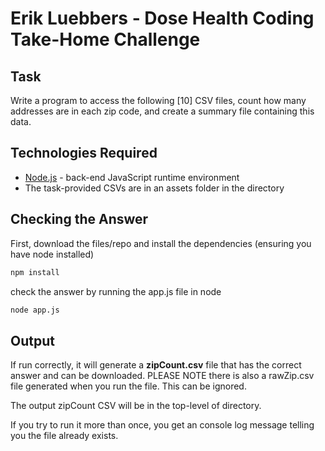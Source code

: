 # Erik Luebbers - Dose Health Coding Take-Home Challenge

## Task

Write a program to access the following [10] CSV files, count how many addresses are in each zip
code, and create a summary file containing this data.

## Technologies Required

- [Node.js](https://nodejs.org/en/) - back-end JavaScript runtime environment
- The task-provided CSVs are in an assets folder in the directory

## Checking the Answer

First, download the files/repo and install the dependencies (ensuring you have node installed)

```bash
npm install
```

check the answer by running the app.js file in node

```bash
node app.js
```

## Output

If run correctly, it will generate a **zipCount.csv** file that has the correct answer and can be downloaded. PLEASE NOTE there is also a rawZip.csv file generated when you run the file. This can be ignored.

The output zipCount CSV will be in the top-level of directory.

If you try to run it more than once, you get an console log message telling you the file already exists.

